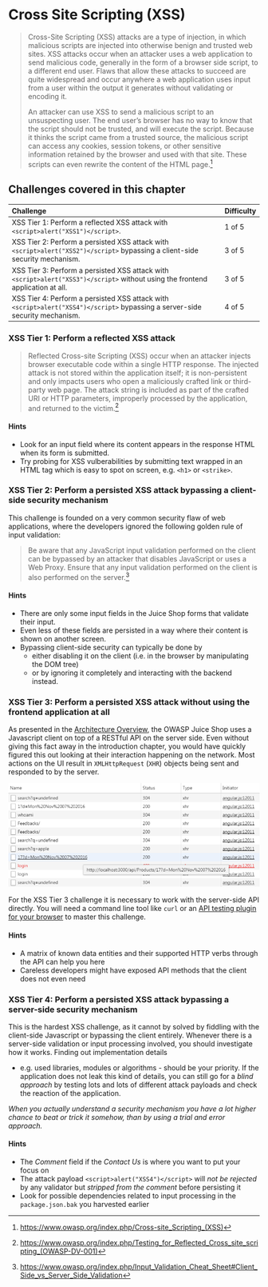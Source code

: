 # Cross Site Scripting (XSS)

> Cross-Site Scripting (XSS) attacks are a type of injection, in which
> malicious scripts are injected into otherwise benign and trusted web
> sites. XSS attacks occur when an attacker uses a web application to
> send malicious code, generally in the form of a browser side script,
> to a different end user. Flaws that allow these attacks to succeed are
> quite widespread and occur anywhere a web application uses input from
> a user within the output it generates without validating or encoding
> it.
>
> An attacker can use XSS to send a malicious script to an unsuspecting
> user. The end user’s browser has no way to know that the script should
> not be trusted, and will execute the script. Because it thinks the
> script came from a trusted source, the malicious script can access any
> cookies, session tokens, or other sensitive information retained by
> the browser and used with that site. These scripts can even rewrite
> the content of the HTML page.[^1]

## Challenges covered in this chapter

| Challenge                                                                                                                       | Difficulty |
|:--------------------------------------------------------------------------------------------------------------------------------|:-----------|
| XSS Tier 1: Perform a reflected XSS attack with `<script>alert("XSS1")</script>`.                                               | 1 of 5     |
| XSS Tier 2: Perform a persisted XSS attack with `<script>alert("XSS2")</script>` bypassing a client-side security mechanism.    | 3 of 5     |
| XSS Tier 3: Perform a persisted XSS attack with `<script>alert("XSS3")</script>` without using the frontend application at all. | 3 of 5     |
| XSS Tier 4: Perform a persisted XSS attack with `<script>alert("XSS4")</script>` bypassing a server-side security mechanism.    | 4 of 5     |

### XSS Tier 1: Perform a reflected XSS attack

> Reflected Cross-site Scripting (XSS) occur when an attacker injects
> browser executable code within a single HTTP response. The injected
> attack is not stored within the application itself; it is
> non-persistent and only impacts users who open a maliciously crafted
> link or third-party web page. The attack string is included as part of
> the crafted URI or HTTP parameters, improperly processed by the
> application, and returned to the victim.[^2]

#### Hints

* Look for an input field where its content appears in the response HTML
  when its form is submitted.
* Try probing for XSS vulberabilities by submitting text wrapped in an
  HTML tag which is easy to spot on screen, e.g. `<h1>` or `<strike>`.

### XSS Tier 2: Perform a persisted XSS attack bypassing a client-side security mechanism

This challenge is founded on a very common security flaw of web
applications, where the developers ignored the following golden rule of
input validation:

> Be aware that any JavaScript input validation performed on the client
> can be bypassed by an attacker that disables JavaScript or uses a Web
> Proxy. Ensure that any input validation performed on the client is
> also performed on the server.[^3]

#### Hints

* There are only some input fields in the Juice Shop forms that validate
  their input.
* Even less of these fields are persisted in a way where their content
  is shown on another screen.
* Bypassing client-side security can typically be done by
    * either disabling it on the client (i.e. in the browser by
      manipulating the DOM tree)
    * or by ignoring it completely and interacting with the backend
      instead.

### XSS Tier 3: Perform a persisted XSS attack without using the frontend application at all

As presented in the
[Architecture Overview](/introduction/architecture.md), the OWASP Juice
Shop uses a Javascript client on top of a RESTful API on the server
side. Even without giving this fact away in the introduction chapter,
you would have quickly figured this out looking at their interaction
happening on the network. Most actions on the UI result in
`XMLHttpRequest` (`XHR`) objects being sent and responded to by the
server.

![XHR requests to the backend API](img/xhr-api_requests.png)

For the XSS Tier 3 challenge it is necessary to work with the
server-side API directly. You will need a command line tool like `curl`
or an
[API testing plugin for your browser](/part1/rules.md#api-testing-plugin)
to master this challenge.

#### Hints

* A matrix of known data entities and their supported HTTP verbs through
  the API can help you here
* Careless developers might have exposed API methods that the client
  does not even need

### XSS Tier 4: Perform a persisted XSS attack bypassing a server-side security mechanism

This is the hardest XSS challenge, as it cannot by solved by fiddling
with the client-side Javascript or bypassing the client entirely.
Whenever there is a server-side validation or input processing involved,
you should investigate how it works. Finding out implementation details
- e.g. used libraries, modules or algorithms - should be your priority.
If the application does not leak this kind of details, you can still go
for a _blind approach_ by testing lots and lots of different attack
payloads and check the reaction of the application.

_When you actually understand a security mechanism you have a lot higher
chance to beat or trick it somehow, than by using a trial and error
approach._

#### Hints

* The _Comment_ field if the _Contact Us_ is where you want to put your
  focus on
* The attack payload `<script>alert("XSS4")</script>` will _not be
  rejected_ by any validator but _stripped from the comment_ before
  persisting it
* Look for possible dependencies related to input processing in the
  `package.json.bak` you harvested earlier

[^1]: https://www.owasp.org/index.php/Cross-site_Scripting_(XSS)
[^2]: https://www.owasp.org/index.php/Testing_for_Reflected_Cross_site_scripting_(OWASP-DV-001)
[^3]: https://www.owasp.org/index.php/Input_Validation_Cheat_Sheet#Client_Side_vs_Server_Side_Validation
